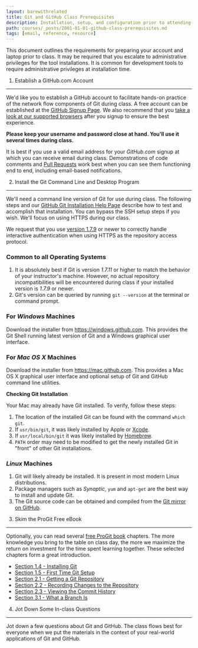 ```yaml
---
layout: barewithrelated
title: Git and GitHub Class Prerequisites
description: Installation, setup, and configuration prior to attending a Git and GitHub workshop.
path: courses/_posts/2001-01-01-github-class-prerequisites.md
tags: [email, reference, resource]
---
```



This document outlines the requirements for preparing your account and laptop prior to class.  It may be required that you escalate to administrative privileges for the tool installations. It is common for development tools to require administrative privileges at installation time.

1) Establish a GitHub.com Account
----------------------------------------------------------
We'd like you to establish a GitHub account to facilitate hands-on practice of the network flow components of Git during class.  A free account can be established at the
[GitHub Signup Page](https://github.com/signup/free). We also recommend that you [take a look at our supported browsers](https://help.github.com/articles/supported-browsers) after you signup to ensure the best experience.

**Please keep your username and password close at hand. You'll use it several times during class.**

It is best if you use a valid email address for your _GitHub.com_ signup at which you can receive email during class. Demonstrations of code comments and [Pull Requests](https://help.github.com/articles/using-pull-requests) work best when you can see them functioning end to end, including email-based notifications.

2) Install the Git Command Line and Desktop Program
-----------------------------------------------------------------------------
We'll need a command line version of Git for use during class. The following steps and our [GitHub Git Installation Help Page](https://help.github.com/articles/set-up-git) describe how to test and accomplish that installation. You can bypass the SSH setup steps if you wish.  We'll focus on using HTTPS during our class.

We request that you use [version 1.7.9](https://github.com/git/git/blob/master/Documentation/RelNotes/1.7.9.txt) or newer to correctly handle interactive authentication when using HTTPS as the repository access protocol.


### Common to all Operating Systems
1. It is absolutely best if Git is version _1.7.11_ or higher to match the behavior of your instructor's machine. However, no actual repository incompatibilities will be encountered during class if your installed version is _1.7.9_ or newer.
2. Git's version can be queried by running `git --version` at the terminal or command prompt.

### For _Windows_ Machines
Download the installer from <https://windows.github.com>. This provides the Git Shell running latest version of Git and a Windows graphical user interface.

### For _Mac OS X_ Machines
Download the installer from <https://mac.github.com>. This provides a Mac OS X  graphical user interface and optional setup of Git and GitHub command line utilities.

__Checking Git Installation__

Your Mac may already have Git installed. To verify, follow these steps:

1. The location of the installed Git can be found with the command `which git`.
3. If `usr/bin/git`, it was likely installed by Apple or [Xcode](https://developer.apple.com/xcode/).
4. If `usr/local/bin/git` it was likely installed by [Homebrew](http://mxcl.github.com/homebrew/).
5. `PATH` order may need to be modified to get the newly installed Git in "front" of other Git installations.

### _Linux_ Machines
1. Git will likely already be installed. It is present in most modern Linux distributions.
2. Package managers such as _Synaptic_, `yum` and `apt-get` are the best way to install and update Git.
3. The Git source code can be obtained and compiled from the [Git mirror on GitHub](https://github.com/git/git).


3) Skim the ProGit Free eBook
-----------------------------------------------------------------------------
Optionally, you can read several [free ProGit book](http://git-scm.com/book) chapters. The more knowledge you bring to the table on class day, the more we maximize the return on investment for the time spent learning together.  These selected chapters form a great introduction.


* [Section 1.4 - Installing Git](http://git-scm.com/book/en/Getting-Started-Installing-Git)
* [Section 1.5 - First Time Git Setup](http://git-scm.com/book/en/Getting-Started-First-Time-Git-Setup)
* [Section 2.1 - Getting a Git Repository](http://git-scm.com/book/en/Git-Basics-Getting-a-Git-Repository)
* [Section 2.2 - Recording Changes to the Repository](http://git-scm.com/book/en/Git-Basics-Recording-Changes-to-the-Repository)
* [Section 2.3 - Viewing the Commit History](http://git-scm.com/book/en/Git-Basics-Viewing-the-Commit-History)
* [Section 3.1 - What a Branch Is](http://git-scm.com/book/en/Git-Branching-What-a-Branch-Is)

4) Jot Down Some In-class Questions
-----------------------------------------------------------------------------
Jot down a few questions about Git and GitHub.  The class flows best for everyone when we put the materials in the context of your real-world applications of Git and GitHub.
